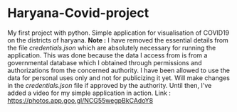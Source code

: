 # Haryana-Covid-project
My first project with python.
Simple application for visualisation of COVID19 on the districts of haryana.
**Note :** I have removed the essential details from the file *credentials.json* which are absolutely necessary for running the application. 
This was done because the data I access from is from a governmental database which I obtained through permissions and authorizations from the concerned authority.
I have been allowed to use the data for personal uses only and not for publicizing it yet. Will make changes in the *credentials.json* file if approved by the authority.
Until then, I've added a video for my simple application in action. 
Link : https://photos.app.goo.gl/NCG55wegpBkCAdoY8
